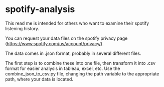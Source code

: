 # spotify-analysis

This read me is intended for others who want to examine their spotify listening history.

You can request your data files on the spotify privacy page (https://www.spotify.com/us/account/privacy/).

The data comes in .json format, probably in several different files.

The first step is to combine these into one file, then transform it into .csv format for easier analysis in tableau, excel, etc.
Use the combine_json_to_csv.py file, changing the path variable to the appropriate path, where your data is located.


